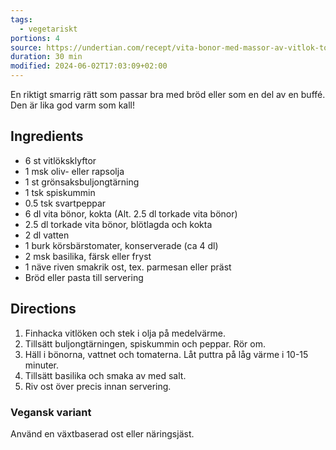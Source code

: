 ```yaml
---
tags:
  - vegetariskt
portions: 4
source: https://undertian.com/recept/vita-bonor-med-massor-av-vitlok-tomat-och-basilika/
duration: 30 min
modified: 2024-06-02T17:03:09+02:00
---
```


En riktigt smarrig rätt som passar bra med bröd eller som en del av en buffé. Den är lika god varm som kall!

## Ingredients
- 6 st vitlöksklyftor
- 1 msk oliv- eller rapsolja
- 1 st grönsaksbuljongtärning
- 1 tsk spiskummin
- 0.5 tsk svartpeppar
- 6 dl vita bönor, kokta (Alt. 2.5 dl torkade vita bönor)
- 2.5 dl torkade vita bönor, blötlagda och kokta
- 2 dl vatten
- 1 burk körsbärstomater, konserverade (ca 4 dl)
- 2 msk basilika, färsk eller fryst
- 1 näve riven smakrik ost, tex. parmesan eller präst
- Bröd eller pasta till servering

## Directions
1. Finhacka vitlöken och stek i olja på medelvärme.
2. Tillsätt buljongtärningen, spiskummin och peppar. Rör om.
3. Häll i bönorna, vattnet och tomaterna. Låt puttra på låg värme i 10-15 minuter.
4. Tillsätt basilika och smaka av med salt.
5. Riv ost över precis innan servering.

### Vegansk variant

Använd en växtbaserad ost eller näringsjäst.
